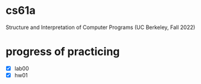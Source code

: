 # cs61a

Structure and Interpretation of Computer Programs (UC Berkeley, Fall 2022)

# progress of practicing

- [x] lab00
- [x] hw01
